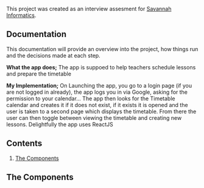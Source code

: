 This project was created as an interview assesment for [Savannah Informatics](http://savannahinformatics.com/).

## Documentation

This documentation will provide an overview into the project, how things run and the decisions made at each step.


**What the app does;**
The app is suppoed to help teachers schedule lessons and prepare the timetable

**My Implementation;**
On Launching the app, you go to a login page (if you are not logged in already), the app logs you in via Google, asking for the permission to your calendar...
The app then looks for the Timetable calendar and creates it if it does not exist, if it exists it is opened and the user is taken to a second page which displays the timetable.
From there the user can then toggle between viewing the timetable and creating new lessons.
Delightfully the app uses ReactJS

## Contents

1.  [The Components](#the-components)


## The Components
